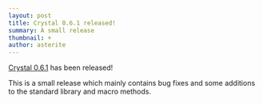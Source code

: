 ```yaml
---
layout: post
title: Crystal 0.6.1 released!
summary: A small release
thumbnail: +
author: asterite
---
```


[Crystal 0.6.1](https://github.com/manastech/crystal/releases/tag/0.6.1) has been released!

This is a small release which mainly contains bug fixes and some additions to the standard library and macro methods.

